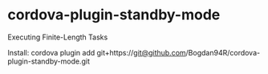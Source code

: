 # cordova-plugin-standby-mode
Executing Finite-Length Tasks

Install: cordova plugin add git+https://git@github.com/Bogdan94R/cordova-plugin-standby-mode.git
